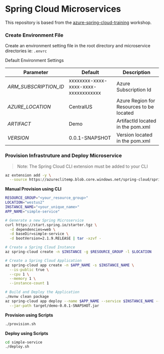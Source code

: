 # Spring Cloud Microservices

This repository is based from the [azure-spring-cloud-training](https://github.com/microsoft/azure-spring-cloud-training/) workshop.


### Create Environment File

Create an environment setting file in the root directory and microservice directories ie:  `.envrc`

Default Environment Settings

| Parameter             | Default                              | Description                              |
| --------------------  | ------------------------------------ | ---------------------------------------- |
| _ARM_SUBSCRIPTION_ID_ | xxxxxxxx-xxxx-xxxx-xxxx-xxxxxxxxxxxx | Azure Subscription Id                    |
| _AZURE_LOCATION_      | CentralUS                            | Azure Region for Resources to be located |
| _ARTIFACT_            | Demo                                 | ArtifactId located in the pom.xml        |
| _VERSION_             | 0.0.1-SNAPSHOT                       | Version located in the pom.xml           |


### Provision Infrastruture and Deploy Microservice

>Note: The Spring Cloud CLI extension must be added to your CLI

```bash
az extension add -y \
  --source https://azureclitemp.blob.core.windows.net/spring-cloud/spring_cloud-0.1.0-py2.py3-none-any.whl
```


__Manual Provision using CLI__

```bash
RESOURCE_GROUP="<your_resource_group>"
LOCATION="westus2"
INSTANCE_NAME="<your_unique_name>"
APP_NAME="simple-service"

# Generate a new Spring Microservice
curl https://start.spring.io/starter.tgz \
  -d dependencies=web \
  -d baseDir=simple-service \
  -d bootVersion=2.1.9.RELEASE | tar -xzvf -

# Create a Spring Cloud Instance
az spring-cloud create -n $INSTANCE -g $RESOURCE_GROUP -l $LOCATION

# Create a Spring Cloud Application
az spring-cloud app create -n $APP_NAME -s $INSTANCE_NAME \
  --is-public true \
  --cpu 1 \
  --memory 1 \
  --instance-count 1

# Build and Deploy the Application
./mvnw clean package
az spring-cloud app deploy --name $APP_NAME --service $INSTANCE_NAME --resource-group $RESOURCE_GROUP \
  --jar-path target/demo-0.0.1-SNAPSHOT.jar
```


__Provision using Scripts__

```bash
./provision.sh
```

__Deploy using Scripts__

```bash
cd simple-service
./deploy.sh
```
